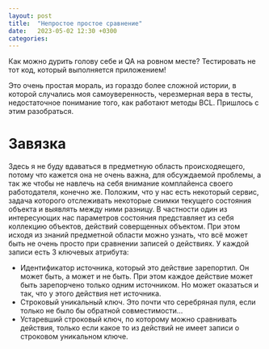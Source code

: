 ```yaml
---
layout: post
title:  "Непростое простое сравнение"
date:   2023-05-02 12:30 +0300
categories: 
---
```


Как можно дурить голову себе и QA на ровном месте? Тестировать не тот код, который выполняется приложением!

Это очень простая мораль, из гораздо более сложной истории, в которой случались моя самоуверенность, черезмерная вера в тесты, недостаточное понимание того, как работают методы BCL. Пришлось с этим разобраться. 

# Завязка
Здесь я не буду вдаваться в предметную область происходяещего, потому что кажется она не очень важна, для обсуждаемой проблемы, а так же чтобы не навлечь на себя внимание комплайенса своего работодателя, конечно же.
Положим, что у нас есть некоторый сервис, задача которого отслеживать некоторые снимки текущего состояния объекта и выявлять между ними разницу. В частности один из интересующих нас параметров состояния представляет из себя коллекцию объектов, действий соверщенных объектом. При этом исходя из знаний предметной области можно узнать, что всё может быть не очень просто при сравнении записей о действиях. У каждой записи есть 3 ключевых атрибута:
 - Идентификатор источника, который это действие зарепортил. Он может быть, а может и не быть. При этом каждое действие может быть зарепорчено только одним источником. Но может оказаться и так, что у этого действия нет источника.  
 - Строковый уникальный ключ. Это почти что серебряная пуля, если только не было бы обратной совместимости...
 - Устаревший строковый ключ, по которому можно сравнивать действия, только если какое то из действий не имеет записи о строковом уникальном ключе.

